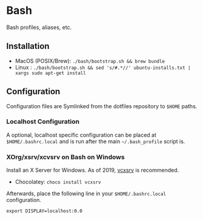 # Bash

Bash profiles, aliases, etc.

## Installation

- MacOS (POSIX/Brew): `./bash/bootstrap.sh && brew bundle`
- Linux             : `./bash/bootstrap.sh && sed 's/#.*//' ubuntu-installs.txt | xargs sudo apt-get install`

## Configuration

Configuration files are Symlinked from the dotfiles repository to `$HOME` paths.

### Localhost Configuration

A optional, localhost specific configuration can be placed at `$HOME/.bashrc.local` and is run after the main `~/.bash_profile` script is.

### XOrg/xsrv/xcvsrv on Bash on Windows

Install an X Server for Windows. As of 2019, [vcxsrv](https://sourceforge.net/projects/vcxsrv/) is recommended.

- Chocolatey: `choco install vcxsrv`

Afterwards, place the following line in your `$HOME/.bashrc.local` configuration.
```
export DISPLAY=localhost:0.0
```

